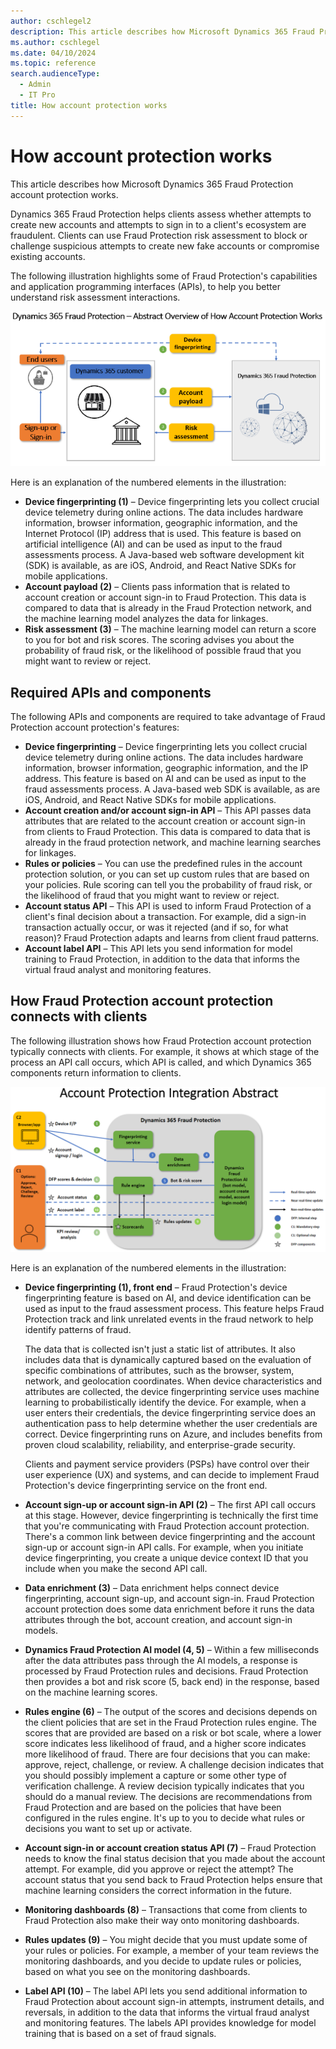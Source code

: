 ```yaml
---
author: cschlegel2
description: This article describes how Microsoft Dynamics 365 Fraud Protection account protection works.
ms.author: cschlegel
ms.date: 04/10/2024
ms.topic: reference
search.audienceType:
  - Admin
  - IT Pro
title: How account protection works
---
```


# How account protection works

This article describes how Microsoft Dynamics 365 Fraud Protection account protection works.

Dynamics 365 Fraud Protection helps clients assess whether attempts to create new accounts and attempts to sign in to a client's ecosystem are fraudulent. Clients can use Fraud Protection risk assessment to block or challenge suspicious attempts to create new fake accounts or compromise existing accounts.

The following illustration highlights some of Fraud Protection's capabilities and application programming interfaces (APIs), to help you better understand risk assessment interactions.

![Abstract overview of how Fraud Protection account protection works.](media/architecture-abstract1-overview.png)

Here is an explanation of the numbered elements in the illustration:

- **Device fingerprinting (1)** – Device fingerprinting lets you collect crucial device telemetry during online actions. The data includes hardware information, browser information, geographic information, and the Internet Protocol (IP) address that is used. This feature is based on artificial intelligence (AI) and can be used as input to the fraud assessments process. A Java-based web software development kit (SDK) is available, as are iOS, Android, and React Native SDKs for mobile applications.
- **Account payload (2)** – Clients pass information that is related to account creation or account sign-in to Fraud Protection. This data is compared to data that is already in the Fraud Protection network, and the machine learning model analyzes the data for linkages.
- **Risk assessment (3)** – The machine learning model can return a score to you for bot and risk scores. The scoring advises you about the probability of fraud risk, or the likelihood of possible fraud that you might want to review or reject.

## Required APIs and components

The following APIs and components are required to take advantage of Fraud Protection account protection's features:

- **Device fingerprinting** – Device fingerprinting lets you collect crucial device telemetry during online actions. The data includes hardware information, browser information, geographic information, and the IP address. This feature is based on AI and can be used as input to the fraud assessments process. A Java-based web SDK is available, as are iOS, Android, and React Native SDKs for mobile applications.
- **Account creation and/or account sign-in API** – This API passes data attributes that are related to the account creation or account sign-in from clients to Fraud Protection. This data is compared to data that is already in the fraud protection network, and machine learning searches for linkages.
- **Rules or policies** – You can use the predefined rules in the account protection solution, or you can set up custom rules that are based on your policies. Rule scoring can tell you the probability of fraud risk, or the likelihood of fraud that you might want to review or reject.
- **Account status API** – This API is used to inform Fraud Protection of a client's final decision about a transaction. For example, did a sign-in transaction actually occur, or was it rejected (and if so, for what reason)? Fraud Protection adapts and learns from client fraud patterns.
- **Account label API** – This API lets you send information for model training to Fraud Protection, in addition to the data that informs the virtual fraud analyst and monitoring features.

## How Fraud Protection account protection connects with clients

The following illustration shows how Fraud Protection account protection typically connects with clients. For example, it shows at which stage of the process an API call occurs, which API is called, and which Dynamics 365 components return information to clients.

![Abstract overview of account protection integration.](media/ap-architecture-rev-diagram2-abstract.png)

Here is an explanation of the numbered elements in the illustration:

- **Device fingerprinting (1), front end** – Fraud Protection's device fingerprinting feature is based on AI, and device identification can be used as input to the fraud assessment process. This feature helps Fraud Protection track and link unrelated events in the fraud network to help identify patterns of fraud.

    The data that is collected isn't just a static list of attributes. It also includes data that is dynamically captured based on the evaluation of specific combinations of attributes, such as the browser, system, network, and geolocation coordinates. When device characteristics and attributes are collected, the device fingerprinting service uses machine learning to probabilistically identify the device. For example, when a user enters their credentials, the device fingerprinting service does an authentication pass to help determine whether the user credentials are correct. Device fingerprinting runs on Azure, and includes benefits from proven cloud scalability, reliability, and enterprise-grade security.

    Clients and payment service providers (PSPs) have control over their user experience (UX) and systems, and can decide to implement Fraud Protection's device fingerprinting service on the front end.

- **Account sign-up or account sign-in API (2)** – The first API call occurs at this stage. However, device fingerprinting is technically the first time that you're communicating with Fraud Protection account protection. There's a common link between device fingerprinting and the account sign-up or account sign-in API calls. For example, when you initiate device fingerprinting, you create a unique device context ID that you include when you make the second API call.
- **Data enrichment (3)** – Data enrichment helps connect device fingerprinting, account sign-up, and account sign-in. Fraud Protection account protection does some data enrichment before it runs the data attributes through the bot, account creation, and account sign-in models.
- **Dynamics Fraud Protection AI model (4, 5)** – Within a few milliseconds after the data attributes pass through the AI models, a response is processed by Fraud Protection rules and decisions. Fraud Protection then provides a bot and risk score (5, back end) in the response, based on the machine learning scores.
- **Rules engine (6)** – The output of the scores and decisions depends on the client policies that are set in the Fraud Protection rules engine. The scores that are provided are based on a risk or bot scale, where a lower score indicates less likelihood of fraud, and a higher score indicates more likelihood of fraud. There are four decisions that you can make: approve, reject, challenge, or review. A challenge decision indicates that you should possibly implement a capture or some other type of verification challenge. A review decision typically indicates that you should do a manual review. The decisions are recommendations from Fraud Protection and are based on the policies that have been configured in the rules engine. It's up to you to decide what rules or decisions you want to set up or activate.
- **Account sign-in or account creation status API (7)** – Fraud Protection needs to know the final status decision that you made about the account attempt. For example, did you approve or reject the attempt? The account status that you send back to Fraud Protection helps ensure that machine learning considers the correct information in the future.
- **Monitoring dashboards (8)** – Transactions that come from clients to Fraud Protection also make their way onto monitoring dashboards.
- **Rules updates (9)** – You might decide that you must update some of your rules or policies. For example, a member of your team reviews the monitoring dashboards, and you decide to update rules or policies, based on what you see on the monitoring dashboards.
- **Label API (10)** – The label API lets you send additional information to Fraud Protection about account sign-in attempts, instrument details, and reversals, in addition to the data that informs the virtual fraud analyst and monitoring features. The labels API provides knowledge for model training that is based on a set of fraud signals.
